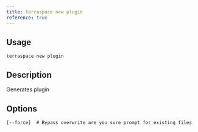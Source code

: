 ```yaml
---
title: terraspace new plugin
reference: true
---
```


## Usage

    terraspace new plugin

## Description

Generates plugin


## Options

```
[--force]  # Bypass overwrite are you sure prompt for existing files
```

